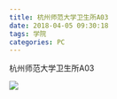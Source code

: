 ```yaml
---
title: 杭州师范大学卫生所A03
date: 2018-04-05 09:30:18
tags: 学院
categories: PC
---
```


杭州师范大学卫生所A03

![](http://7xrlyl.com1.z0.glb.clouddn.com/20171107%E6%9D%AD%E5%B7%9E%E5%B8%88%E8%8C%83%E5%A4%A7%E5%AD%A6%E5%8D%AB%E7%94%9F%E6%89%80A03.png-athene)
